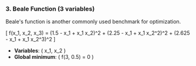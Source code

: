 ### 3. **Beale Function (3 variables)**
Beale's function is another commonly used benchmark for optimization.

\[
f(x_1, x_2, x_3) = (1.5 - x_1 + x_1 x_2)^2 + (2.25 - x_1 + x_1 x_2^2)^2 + (2.625 - x_1 + x_1 x_2^3)^2
\]

- **Variables**: \( x_1, x_2 \)
- **Global minimum**: \( f(3, 0.5) = 0 \)
